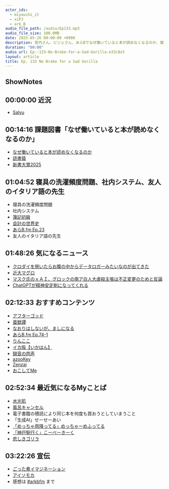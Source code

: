 ```yaml
---
actor_ids:
  - miyauchi_it
  - xiPJ
  - ark_B
audio_file_path: /audio/Ep133.mp3
audio_file_size: 100.0MB
date: 2025-05-26 00:00:00 +0900
description: 宮内さん、ピジェさん、あらBでなぜ働いていると本が読めなくなるのか、寝具の洗濯頻度問題、ChatGPTよしよし、イカ阪、神戸駅行くなどについて話しました。
duration: "00:00"
audio_url: Ep--133-No-Brake-for-a-Sad-Gorilla-e33c8s5
layout: article
title: Ep. 133 No Brake for a Sad Gorilla
---
```

## ShowNotes

## 00:00:00 近況

* [Salyu](https://x.com/miyau_it/status/1921004054311850398)

## 00:14:16 課題図書「なぜ働いていると本が読めなくなるのか」

* [なぜ働いていると本が読めなくなるのか](https://amzn.to/3Fnraic)
* [読書猿](https://x.com/kurubushi_rm)
* [新書大賞2025](https://store.kinokuniya.co.jp/event/1738040752/)

## 01:04:52 寝具の洗濯頻度問題、社内システム、友人のイタリア語の先生

* 寝具の洗濯頻度問題
* 社内システム
* [簿記初級](https://www.kentei.ne.jp/wp/wp-content/uploads/2018/04/s-sample0404.pdf)
* [会計の世界史](https://amzn.to/43dRWCL)
* [あらB.fm Ep.23](https://www.arkbfm.com/episode/23)
* 友人のイタリア語の先生

## 01:48:26 気になるニュース

* [クロダイを捌いたらお腹の中からデータロガーみたいなのが出てきた](https://togetter.com/li/2540277)
* [近大マグロ](https://ja.wikipedia.org/wiki/%E8%BF%91%E5%A4%A7%E3%83%9E%E3%82%B0%E3%83%AD)
* [マスク氏のｘＡＩ、グロックの南ア白人大虐殺主張は不正変更のためと反論](https://jp.reuters.com/business/METOKEC2FNILBGVDDZYFUYWHNA-2025-05-18/)
* [ChatGPTが精神安定剤になってくれる](https://togetter.com/li/2554516)

## 02:12:33 おすすめコンテンツ

* [アフターゴッド](https://amzn.to/3FqFSEX)
* [亜獣譚](https://amzn.to/4kER93F)
* [なおりはしないが、ましになる](https://amzn.to/4kyJ409)
* [あらB.fm Ep.74-1](https://www.arkbfm.com/episode/74-1)
* [りんここ](https://www.tiktok.com/@rinkoko0116?lang=ja-JP)
* [イカ阪【いかはん】](https://kyosyo.hyogo.jp/column/osaka04.html)
* [録音の肉声](https://linktr.ee/rfv_podcast)
* [azooKey](https://azookey.netlify.app/)
* [Zenzai](https://knowledge.sakura.ad.jp/42901/)
* [おこしてMe](https://apps.apple.com/jp/app/%E3%81%8A%E3%81%93%E3%81%97%E3%81%A6me-%E7%9B%AE%E8%A6%9A%E3%81%BE%E3%81%97%E6%99%82%E8%A8%88%E3%81%A8%E7%9D%A1%E7%9C%A0/id1163786766)

## 02:52:34 最近気になるMyことば

* [水光肌](https://www.dr-recella.com/recellaterrace/journal/beautiful-skin/what-is-water-glowing-skin)
* [風呂キャンセル](https://ja.wikipedia.org/wiki/%E9%A2%A8%E5%91%82%E3%82%AD%E3%83%A3%E3%83%B3%E3%82%BB%E3%83%AB%E7%95%8C%E9%9A%88)
* 電子書籍の積読により同じ本を何度も買おうとしていまうこと
* 「生成AI」せーせーあい
* [「めっちゃ雨降ってる」めっちゃーめふってる](https://x.com/de9uch1_/status/1734769243089219866)
* [「神戸駅行く」こーべーきーく](https://x.com/de9uch1_/status/1734772771069256130)
* [悲しきゴリラ](https://x.com/search?q=%E6%82%B2%E3%81%97%E3%81%8D%E3%82%B4%E3%83%AA%E3%83%A9&src=typed_query)

## 03:22:26 宣伝

* [ごった煮イマジネーション](https://miyauchi-it.hateblo.jp/entry/20250430/1746012078)
* [アイソモカ](https://isomocha.hatenablog.com/)
* 感想は [#arkbfm](https://x.com/search?q=%23arkbfm&src=typed_query&f=live) まで